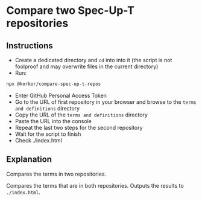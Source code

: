 # Compare two Spec-Up-T repositories

## Instructions

- Create a dedicated directory and `cd` into into it (the script is not foolproof and may overwrite files in the current directory)
- Run:

```bash
npx @korkor/compare-spec-up-t-repos
```

- Enter GitHub Personal Access Token
- Go to the URL of first repository in your browser and browse to the `terms and definitions` directory
- Copy the URL of the `terms and definitions` directory
- Paste the URL into the console
- Repeat the last two steps for the second repository
- Wait for the script to finish
- Check ./index.html

## Explanation

Compares the terms in two repositories.

Compares the terms that are in both repositories. Outputs the results to `./index.html`.